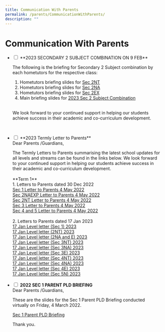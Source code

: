 ```yaml
---
title: Communication With Parents
permalink: /parents/CommunicationWithParents/
description: ""
---
```

<h1>Communication With Parents</h1>

<ul class="jekyllcodex_accordion">
<li>
<input type="checkbox" id="accordion1">
<label for="accordion1">**2023 SECONDARY 2 SUBJECT COMBINATION ON 9 FEB**
</label>
<div>
<p>The following is the briefing for Secondary 2 Subject combination by each hometutors for the respective class:
	
<br>

1.  Hometutors briefing slides for <a href="/files/2023%20Sec%202%20Sub%20Combi/Sec%202NT%20Subj%20Combi%20briefing%20by%20HTs%20for%20website.pdf">Sec 2NT</a><br>
2.  Hometutors briefing slides for <a href="/files/2023%20Sec%202%20Sub%20Combi/Sec%202NA%20Subj%20Combi%20Briefing%20by%20HTs%20for%20website.pdf">Sec 2NA</a><br>
3.  Hometutors briefing slides for <a href="/files/2023%20Sec%202%20Sub%20Combi/Sec%202E%20Subj%20Combi%20Briefing%20by%20HTs%20for%20website.pdf">Sec 2EX</a><br>
4.  Main briefing slides for <a href="/files/2023%20Sec%202%20Sub%20Combi/Sec%202%20Subj%20combi_2023%20for%20website.pdf">2023 Sec 2 Subject Combination</a><br>
<br>

We look forward to your continued support in helping our students achieve success in their academic and co-curriculum development.</p></div></li>
<br>
<li>	
<input type="checkbox" id="accordion2">
<label for="accordion2">**2023 Termly Letter to Parents**</label>
<br />
<div>Dear Parents /Guardians,</div>
<p><div>The Termly Letters to Parents summarising the latest school updates for all levels and streams can be found in the links below. We look forward to your continued support in helping our students achieve success in their academic and co-curriculum development.<br /><br /></div>

<div>**Term 1**<br />
1. Letters to Parents dated 30 Dec 2022<br>
<a href="/files/Sec 1 Letter to Parents 4 May 2022.pdf">Sec 1 Letter to Parents 4 May 2022</a><br>
<a href="/files/Sec 2NAEXP Letter to Parents 4 May 2022.pdf">Sec 2NAEXP Letter to Parents 4 May 2022</a><br>
<a href="/files/Sec 2NT Letter to Parents 4 May 2022.pdf">Sec 2NT Letter to Parents 4 May 2022</a><br>
<a href="/files/Sec 3 Letter to Parents 4 May 2022.pdf">Sec 3 Letter to Parents 4 May 2022</a><br>
<a href="/files/Sec 4 and 5 Letter to Parents 4 May 2022.pdf">Sec 4 and 5 Letter to Parents 4 May 2022</a></div><br>

<div>2. Letters to Parents dated 17 Jan 2023<br>
<a href="">17 Jan Level letter (Sec 1) 2023</a><br>
<a href="/files/2023%20Termly%20Letter%20to%20Parents/17%20Jan%20Level%20letter%20Sec%201%202023.pdf">17 Jan Level letter (2NT) 2023</a><br>
<a href="">17 Jan Level letter (2NA and E) 2023</a><br>
<a href="/files/2023%20Termly%20Letter%20to%20Parents/17%20Jan%20Level%20letter%20Sec%203%20NT%202023.pdf">17 Jan Level letter (Sec 3NT) 2023</a><br>
<a href="/files/2023%20Termly%20Letter%20to%20Parents/17%20Jan%20Level%20letter%20Sec%203%20NA%202023.pdf">17 Jan Level letter (Sec 3NA) 2023</a><br>
<a href="/files/2023%20Termly%20Letter%20to%20Parents/17%20Jan%20Level%20letter%20Sec%203%20E%202023.pdf">17 Jan Level letter (Sec 3E) 2023</a><br>
<a href="/files/2023%20Termly%20Letter%20to%20Parents/17%20Jan%20Level%20letter%20Sec%204%20NT%202023.pdf">17 Jan Level letter (Sec 4NT) 2023</a><br>
<a href="/files/2023%20Termly%20Letter%20to%20Parents/17%20Jan%20Level%20letter%20Sec%204%20NA%202023">17 Jan Level letter (Sec 4NA) 2023</a><br>
<a href="/files/2023%20Termly%20Letter%20to%20Parents/17%20Jan%20Level%20letter%20Sec%204%20E%202023">17 Jan Level letter (Sec 4E) 2023</a><br>
<a href="/files/2023%20Termly%20Letter%20to%20Parents/17%20Jan%20Level%20letter%20Sec%205%20N%202023.pdf">17 Jan Level letter (Sec 5N) 2023</a></div><br>
</div>
</li>
	
<li>
<input type="checkbox" id="accordion3">
<label for="accordion3">
	<b>2022 SEC 1 PARENT PLD BRIEFING</b></label>

<div>
Dear Parents /Guardians,<br>

These are the slides for the Sec 1 Parent PLD Briefing conducted virtually on Friday, 4 March 2022.<br>

<a href="/files/Sec 1 Parent PLD Briefing.pdf">Sec 1 Parent PLD Briefing</a><br>

Thank you.
</div>
</li>
</ul>